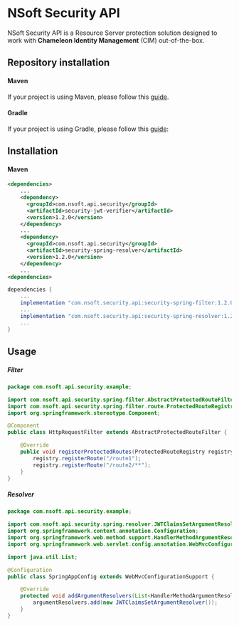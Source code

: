 # NSoft Security API

NSoft Security API is a Resource Server protection solution designed to work with **Chameleon Identity Management** (CIM) out-of-the-box.

## Repository installation

#### Maven

If your project is using Maven, please follow this [guide](https://help.github.com/en/github/managing-packages-with-github-packages/configuring-apache-maven-for-use-with-github-packages).

#### Gradle

If your project is using Gradle, please follow this [guide](https://help.github.com/en/github/managing-packages-with-github-packages/configuring-gradle-for-use-with-github-packages):

## Installation

#### Maven

```xml
<dependencies>
    ...
    <dependency>
      <groupId>com.nsoft.api.security</groupId>
      <artifactId>security-jwt-verifier</artifactId>
      <version>1.2.0</version>
    </dependency>
    ...
    <dependency>
      <groupId>com.nsoft.api.security</groupId>
      <artifactId>security-spring-resolver</artifactId>
      <version>1.2.0</version>
    </dependency>
    ...
<dependencies>
```

```groovy
dependencies {
    ...
    implementation "com.nsoft.security.api:security-spring-filter:1.2.0"
    ...
    implementation "com.nsoft.security.api:security-spring-resolver:1.2.0"
    ...
}
```

## Usage

##### Filter
```java
package com.nsoft.api.security.example;

import com.nsoft.api.security.spring.filter.AbstractProtectedRouteFilter;
import com.nsoft.api.security.spring.filter.route.ProtectedRouteRegistry;
import org.springframework.stereotype.Component;

@Component
public class HttpRequestFilter extends AbstractProtectedRouteFilter {

    @Override
    public void registerProtectedRoutes(ProtectedRouteRegistry registry) {
        registry.registerRoute("/route1");
        registry.registerRoute("/route2/**");
    }
}
```

##### Resolver
```java
package com.nsoft.api.security.example;

import com.nsoft.api.security.spring.resolver.JWTClaimsSetArgumentResolver;
import org.springframework.context.annotation.Configuration;
import org.springframework.web.method.support.HandlerMethodArgumentResolver;
import org.springframework.web.servlet.config.annotation.WebMvcConfigurationSupport;

import java.util.List;

@Configuration
public class SpringAppConfig extends WebMvcConfigurationSupport {

    @Override
    protected void addArgumentResolvers(List<HandlerMethodArgumentResolver> argumentResolvers) {
        argumentResolvers.add(new JWTClaimsSetArgumentResolver());
    }
}
```

